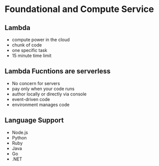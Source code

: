 # Foundational and Compute Service

## Lambda
- compute power in the cloud
- chunk of code
- one specific task
- 15 minute time limit
  
## Lambda Fucntions are serverless
- No concern for servers
- pay only when your code runs
- author locally or directly via console
- event-driven code
- environment manages code

## Language Support
- Node.js
- Python
- Ruby
- Java
- Go
- .NET

